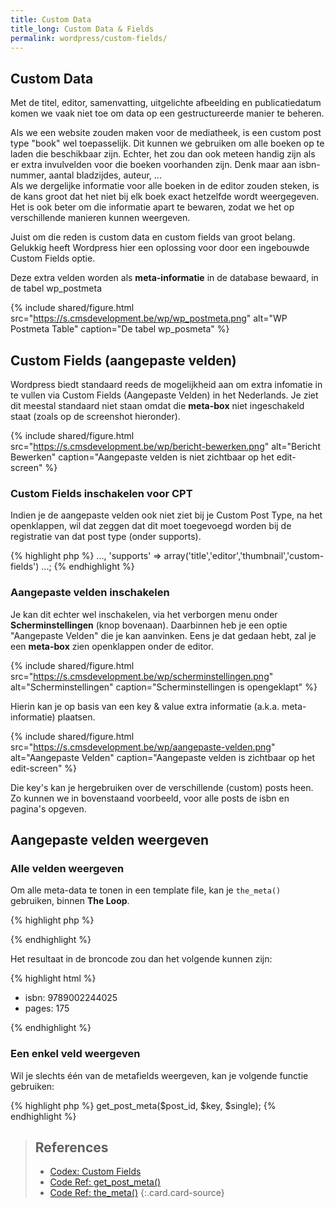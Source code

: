 ```yaml
---
title: Custom Data
title_long: Custom Data & Fields
permalink: wordpress/custom-fields/
---
```


## Custom Data

Met de titel, editor, samenvatting, uitgelichte afbeelding en publicatiedatum komen we vaak niet toe om data op een gestructureerde manier te beheren.

Als we een website zouden maken voor de mediatheek, is een custom post type "book" wel toepasselijk. Dit kunnen we gebruiken om alle boeken op te laden die beschikbaar zijn.   Echter, het zou dan ook meteen handig zijn als er extra invulvelden voor die boeken voorhanden zijn. Denk maar aan isbn-nummer, aantal bladzijdes, auteur, ...  
Als we dergelijke informatie voor alle boeken in de editor zouden steken, is de kans groot dat het niet bij elk boek exact hetzelfde wordt weergegeven. Het is ook beter om die informatie apart te bewaren, zodat we het op verschillende manieren kunnen weergeven.

Juist om die reden is custom data en custom fields van groot belang. Gelukkig heeft Wordpress hier een oplossing voor door een ingebouwde Custom Fields optie.

Deze extra velden worden als **meta-informatie** in de database bewaard, in de tabel wp_postmeta

 {% include shared/figure.html src="https://s.cmsdevelopment.be/wp/wp_postmeta.png" alt="WP Postmeta Table" caption="De tabel wp_posmeta" %}


## Custom Fields (aangepaste velden)

Wordpress biedt standaard reeds de mogelijkheid aan om extra infomatie in te vullen via Custom Fields (Aangepaste Velden) in het Nederlands. Je ziet dit meestal standaard niet staan omdat die **meta-box** niet ingeschakeld staat (zoals op de screenshot hieronder).

 {% include shared/figure.html src="https://s.cmsdevelopment.be/wp/bericht-bewerken.png" alt="Bericht Bewerken" caption="Aangepaste velden is niet zichtbaar op het edit-screen" %}

### Custom Fields inschakelen voor CPT

Indien je de aangepaste velden ook niet ziet bij je Custom Post Type, na het openklappen, wil dat zeggen dat dit moet toegevoegd worden bij de registratie van dat post type (onder supports).

{% highlight php %}
...,
'supports' => array('title','editor','thumbnail','custom-fields')
...;
{% endhighlight %}

### Aangepaste velden inschakelen

Je kan dit echter wel inschakelen, via het verborgen menu onder **Scherminstellingen** (knop bovenaan). Daarbinnen heb je een optie "Aangepaste Velden" die je kan aanvinken. Eens je dat gedaan hebt, zal je een **meta-box** zien openklappen onder de editor. 

 {% include shared/figure.html src="https://s.cmsdevelopment.be/wp/scherminstellingen.png" alt="Scherminstellingen" caption="Scherminstellingen is opengeklapt" %}

Hierin kan je op basis van een key &amp; value extra informatie (a.k.a. meta-informatie) plaatsen.

 {% include shared/figure.html src="https://s.cmsdevelopment.be/wp/aangepaste-velden.png" alt="Aangepaste Velden" caption="Aangepaste velden is  zichtbaar op het edit-screen" %}

Die key's kan je hergebruiken over de verschillende (custom) posts heen. Zo kunnen we in bovenstaand voorbeeld, voor alle posts de isbn en pagina's opgeven.

## Aangepaste velden weergeven

### Alle velden weergeven

Om alle meta-data te tonen in een template file, kan je `the_meta()` gebruiken, binnen **The Loop**.

{% highlight php %}
<?php the_meta(); ?>
{% endhighlight %}

Het resultaat in de broncode zou dan het volgende kunnen zijn:

{% highlight html %}
<ul class='post-meta'>
    <li><span class='post-meta-key'>isbn:</span> 9789002244025</li>
    <li><span class='post-meta-key'>pages:</span> 175</li>
</ul>
{% endhighlight %}

### Een enkel veld weergeven

Wil je slechts één van de metafields weergeven, kan je volgende functie gebruiken:

{% highlight php %}
get_post_meta($post_id, $key, $single);
{% endhighlight %}

> References
> ---
> - [Codex: Custom Fields](https://codex.wordpress.org/Custom_Fields)
> - [Code Ref: get_post_meta()](https://codex.wordpress.org/Custom_Fields)
> - [Code Ref: the_meta()](https://codex.wordpress.org/Template_Tags/the_meta)
{:.card.card-source}